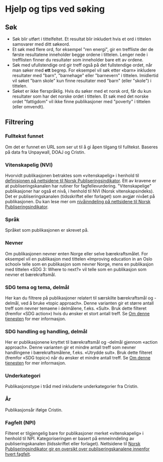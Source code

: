 # Hjelp og tips ved søking

## Søk
* Søk blir utført i tittelfeltet. Et resultat blir inkludert hvis et ord i tittelen samsvarer med ditt søkeord.
* Et søk med flere ord, for eksempel "ren energi", gir en treffliste der de første resultatene inneholder begge ordene i tittelen. Lenger nede i trefflisten finner du resultater som inneholder bare ett av ordene.  
* Søk med ufullstendige ord gir treff også på det fullstendige ordet, når man søker med **ett** begrep. For eksempel vil søk etter «barn» inkludere resultater med "barn", "barnehage" eller "barnevern" i tittelen. Imidlertid vil søket "barn skole" kun finne resultater med "barn" (eller "skole") i tittelen.
* Søket er ikke flerspråklig. Hvis du søker med et norsk ord, får du kun resultater som har det norske ordet i tittelen. Et søk med det norske ordet "fattigdom" vil ikke finne publikasjoner med "poverty" i tittelen (eller omvendt).  

## Filtrering
### Fulltekst funnet
Om det er funnet en URL som ser ut til å gi åpen tilgang til fulltekst. Baseres på data fra Unpaywall, DOAJ og Cristin.
### Vitenskapelig (NVI)
Hvorvidt publikasjonen betraktes som «vitenskapelig» i henhold til [definisjonen på nettsidene til Norsk Publiseringsindikator](https://npi.hkdir.no/informasjon#definisjoner). Ett av kravene er at publiseringskanalen har rutiner for fagfellevurdering. "Vitenskapelige" publikasjoner har også et nivå, i henhold til NVI (Norsk vitenskapsindeks). Det er publiseringskanalen (tidsskriftet eller forlaget) som avgjør nivået på publikasjonen. Du kan lese mer om [nivåinndeling på nettsidene til Norsk Publiseringsindikator](https://npi.hkdir.no/informasjon#nivaainndeling).
### Språk 
Språket som publikasjonen er skrevet på.
### Nevner 
Om publikasjonen nevner enten Norge eller selve bærekraftsmålet. For eksempel vil en publikasjon med tittelen «Improving education in an Oslo school» telle som en publikasjon som nevner Norge, mens en publikasjon med tittelen «SDG 3: Where to next?» vil telle som en publikasjon som nevner et bærekraftsmål. 
### SDG tema og tema, delmål 
Her kan du filtrere på publikasjoner relatert til særskilte bærekraftsmål og -delmål, ved å bruke «topic approach». Denne varianten gir et større antall treff som nevner temaene i delmålene, f.eks. «Sult». Bruk dette filteret (fremfor «SDG action») hvis du ønsker et stort antall treff. Se [Om denne tjenesten](/om/om-tjenesten) for mer informasjon.
### SDG handling og handling, delmål  
Her er publikasjonene knyttet til bærekraftsmål og -delmål gjennom «action approach». Denne varianten gir et mindre antall treff som nevner handlingene i bærekraftsmålene, f.eks. «Utrydde sult». Bruk dette filteret (fremfor «SDG topic») når du ønsker et mindre antall treff. Se [Om denne tjenesten](/om/om-tjenesten) for mer informasjon.
### Underkategori 
Publikasjonstype i tråd med inkluderte underkategorier fra Cristin.
### År
Publikasjonsår ifølge Cristin.
### Fagfelt (NPI)
Filteret er tilgjengelig bare for publikasjoner merket «vitenskapelig» i henhold til NPI. Kategoriseringen er basert på emneinndeling av publiseringskanalen (tidsskriftet eller forlaget). Nettsidene til [Norsk Publiseringsindikator gir en oversikt over publiseringskanalene innenfor hvert fagfelt](https://npi.hkdir.no/fagfeltoversikt).
